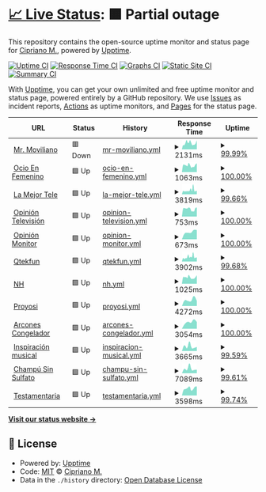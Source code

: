 # [📈 Live Status](https://qtekfun.github.io/upptime): <!--live status--> **🟧 Partial outage**

This repository contains the open-source uptime monitor and status page for [Cipriano M.](https://qtekfun.github.io/upptime), powered by [Upptime](https://github.com/upptime/upptime).

[![Uptime CI](https://github.com/qtekfun/upptime/workflows/Uptime%20CI/badge.svg)](https://github.com/qtekfun/upptime/actions?query=workflow%3A%22Uptime+CI%22)
[![Response Time CI](https://github.com/qtekfun/upptime/workflows/Response%20Time%20CI/badge.svg)](https://github.com/qtekfun/upptime/actions?query=workflow%3A%22Response+Time+CI%22)
[![Graphs CI](https://github.com/qtekfun/upptime/workflows/Graphs%20CI/badge.svg)](https://github.com/qtekfun/upptime/actions?query=workflow%3A%22Graphs+CI%22)
[![Static Site CI](https://github.com/qtekfun/upptime/workflows/Static%20Site%20CI/badge.svg)](https://github.com/qtekfun/upptime/actions?query=workflow%3A%22Static+Site+CI%22)
[![Summary CI](https://github.com/qtekfun/upptime/workflows/Summary%20CI/badge.svg)](https://github.com/qtekfun/upptime/actions?query=workflow%3A%22Summary+CI%22)

With [Upptime](https://upptime.js.org), you can get your own unlimited and free uptime monitor and status page, powered entirely by a GitHub repository. We use [Issues](https://github.com/qtekfun/upptime/issues) as incident reports, [Actions](https://github.com/qtekfun/upptime/actions) as uptime monitors, and [Pages](https://qtekfun.github.io/upptime) for the status page.

<!--start: status pages-->
<!-- This summary is generated by Upptime (https://github.com/upptime/upptime) -->
<!-- Do not edit this manually, your changes will be overwritten -->
<!-- prettier-ignore -->
| URL | Status | History | Response Time | Uptime |
| --- | ------ | ------- | ------------- | ------ |
| <img alt="" src="https://favicons.githubusercontent.com/mrmoviliano.com" height="13"> [Mr. Moviliano](https://mrmoviliano.com) | 🟥 Down | [mr-moviliano.yml](https://github.com/qtekfun/upptime/commits/HEAD/history/mr-moviliano.yml) | <details><summary><img alt="Response time graph" src="./graphs/mr-moviliano/response-time-week.png" height="20"> 2131ms</summary><br><a href="https://qtekfun.github.io/upptime/history/mr-moviliano"><img alt="Response time 2131" src="https://img.shields.io/endpoint?url=https%3A%2F%2Fraw.githubusercontent.com%2Fqtekfun%2Fupptime%2FHEAD%2Fapi%2Fmr-moviliano%2Fresponse-time.json"></a><br><a href="https://qtekfun.github.io/upptime/history/mr-moviliano"><img alt="24-hour response time 3096" src="https://img.shields.io/endpoint?url=https%3A%2F%2Fraw.githubusercontent.com%2Fqtekfun%2Fupptime%2FHEAD%2Fapi%2Fmr-moviliano%2Fresponse-time-day.json"></a><br><a href="https://qtekfun.github.io/upptime/history/mr-moviliano"><img alt="7-day response time 2131" src="https://img.shields.io/endpoint?url=https%3A%2F%2Fraw.githubusercontent.com%2Fqtekfun%2Fupptime%2FHEAD%2Fapi%2Fmr-moviliano%2Fresponse-time-week.json"></a><br><a href="https://qtekfun.github.io/upptime/history/mr-moviliano"><img alt="30-day response time 2131" src="https://img.shields.io/endpoint?url=https%3A%2F%2Fraw.githubusercontent.com%2Fqtekfun%2Fupptime%2FHEAD%2Fapi%2Fmr-moviliano%2Fresponse-time-month.json"></a><br><a href="https://qtekfun.github.io/upptime/history/mr-moviliano"><img alt="1-year response time 2131" src="https://img.shields.io/endpoint?url=https%3A%2F%2Fraw.githubusercontent.com%2Fqtekfun%2Fupptime%2FHEAD%2Fapi%2Fmr-moviliano%2Fresponse-time-year.json"></a></details> | <details><summary><a href="https://qtekfun.github.io/upptime/history/mr-moviliano">99.99%</a></summary><a href="https://qtekfun.github.io/upptime/history/mr-moviliano"><img alt="All-time uptime 99.99%" src="https://img.shields.io/endpoint?url=https%3A%2F%2Fraw.githubusercontent.com%2Fqtekfun%2Fupptime%2FHEAD%2Fapi%2Fmr-moviliano%2Fuptime.json"></a><br><a href="https://qtekfun.github.io/upptime/history/mr-moviliano"><img alt="24-hour uptime 99.97%" src="https://img.shields.io/endpoint?url=https%3A%2F%2Fraw.githubusercontent.com%2Fqtekfun%2Fupptime%2FHEAD%2Fapi%2Fmr-moviliano%2Fuptime-day.json"></a><br><a href="https://qtekfun.github.io/upptime/history/mr-moviliano"><img alt="7-day uptime 99.99%" src="https://img.shields.io/endpoint?url=https%3A%2F%2Fraw.githubusercontent.com%2Fqtekfun%2Fupptime%2FHEAD%2Fapi%2Fmr-moviliano%2Fuptime-week.json"></a><br><a href="https://qtekfun.github.io/upptime/history/mr-moviliano"><img alt="30-day uptime 99.99%" src="https://img.shields.io/endpoint?url=https%3A%2F%2Fraw.githubusercontent.com%2Fqtekfun%2Fupptime%2FHEAD%2Fapi%2Fmr-moviliano%2Fuptime-month.json"></a><br><a href="https://qtekfun.github.io/upptime/history/mr-moviliano"><img alt="1-year uptime 99.99%" src="https://img.shields.io/endpoint?url=https%3A%2F%2Fraw.githubusercontent.com%2Fqtekfun%2Fupptime%2FHEAD%2Fapi%2Fmr-moviliano%2Fuptime-year.json"></a></details>
| <img alt="" src="https://favicons.githubusercontent.com/www.ocioenfemenino.com" height="13"> [Ocio En Femenino](https://www.ocioenfemenino.com/) | 🟩 Up | [ocio-en-femenino.yml](https://github.com/qtekfun/upptime/commits/HEAD/history/ocio-en-femenino.yml) | <details><summary><img alt="Response time graph" src="./graphs/ocio-en-femenino/response-time-week.png" height="20"> 1063ms</summary><br><a href="https://qtekfun.github.io/upptime/history/ocio-en-femenino"><img alt="Response time 1063" src="https://img.shields.io/endpoint?url=https%3A%2F%2Fraw.githubusercontent.com%2Fqtekfun%2Fupptime%2FHEAD%2Fapi%2Focio-en-femenino%2Fresponse-time.json"></a><br><a href="https://qtekfun.github.io/upptime/history/ocio-en-femenino"><img alt="24-hour response time 1385" src="https://img.shields.io/endpoint?url=https%3A%2F%2Fraw.githubusercontent.com%2Fqtekfun%2Fupptime%2FHEAD%2Fapi%2Focio-en-femenino%2Fresponse-time-day.json"></a><br><a href="https://qtekfun.github.io/upptime/history/ocio-en-femenino"><img alt="7-day response time 1063" src="https://img.shields.io/endpoint?url=https%3A%2F%2Fraw.githubusercontent.com%2Fqtekfun%2Fupptime%2FHEAD%2Fapi%2Focio-en-femenino%2Fresponse-time-week.json"></a><br><a href="https://qtekfun.github.io/upptime/history/ocio-en-femenino"><img alt="30-day response time 1063" src="https://img.shields.io/endpoint?url=https%3A%2F%2Fraw.githubusercontent.com%2Fqtekfun%2Fupptime%2FHEAD%2Fapi%2Focio-en-femenino%2Fresponse-time-month.json"></a><br><a href="https://qtekfun.github.io/upptime/history/ocio-en-femenino"><img alt="1-year response time 1063" src="https://img.shields.io/endpoint?url=https%3A%2F%2Fraw.githubusercontent.com%2Fqtekfun%2Fupptime%2FHEAD%2Fapi%2Focio-en-femenino%2Fresponse-time-year.json"></a></details> | <details><summary><a href="https://qtekfun.github.io/upptime/history/ocio-en-femenino">100.00%</a></summary><a href="https://qtekfun.github.io/upptime/history/ocio-en-femenino"><img alt="All-time uptime 100.00%" src="https://img.shields.io/endpoint?url=https%3A%2F%2Fraw.githubusercontent.com%2Fqtekfun%2Fupptime%2FHEAD%2Fapi%2Focio-en-femenino%2Fuptime.json"></a><br><a href="https://qtekfun.github.io/upptime/history/ocio-en-femenino"><img alt="24-hour uptime 100.00%" src="https://img.shields.io/endpoint?url=https%3A%2F%2Fraw.githubusercontent.com%2Fqtekfun%2Fupptime%2FHEAD%2Fapi%2Focio-en-femenino%2Fuptime-day.json"></a><br><a href="https://qtekfun.github.io/upptime/history/ocio-en-femenino"><img alt="7-day uptime 100.00%" src="https://img.shields.io/endpoint?url=https%3A%2F%2Fraw.githubusercontent.com%2Fqtekfun%2Fupptime%2FHEAD%2Fapi%2Focio-en-femenino%2Fuptime-week.json"></a><br><a href="https://qtekfun.github.io/upptime/history/ocio-en-femenino"><img alt="30-day uptime 100.00%" src="https://img.shields.io/endpoint?url=https%3A%2F%2Fraw.githubusercontent.com%2Fqtekfun%2Fupptime%2FHEAD%2Fapi%2Focio-en-femenino%2Fuptime-month.json"></a><br><a href="https://qtekfun.github.io/upptime/history/ocio-en-femenino"><img alt="1-year uptime 100.00%" src="https://img.shields.io/endpoint?url=https%3A%2F%2Fraw.githubusercontent.com%2Fqtekfun%2Fupptime%2FHEAD%2Fapi%2Focio-en-femenino%2Fuptime-year.json"></a></details>
| <img alt="" src="https://favicons.githubusercontent.com/www.lamejortele.com" height="13"> [La Mejor Tele](https://www.lamejortele.com/) | 🟩 Up | [la-mejor-tele.yml](https://github.com/qtekfun/upptime/commits/HEAD/history/la-mejor-tele.yml) | <details><summary><img alt="Response time graph" src="./graphs/la-mejor-tele/response-time-week.png" height="20"> 3819ms</summary><br><a href="https://qtekfun.github.io/upptime/history/la-mejor-tele"><img alt="Response time 3819" src="https://img.shields.io/endpoint?url=https%3A%2F%2Fraw.githubusercontent.com%2Fqtekfun%2Fupptime%2FHEAD%2Fapi%2Fla-mejor-tele%2Fresponse-time.json"></a><br><a href="https://qtekfun.github.io/upptime/history/la-mejor-tele"><img alt="24-hour response time 3532" src="https://img.shields.io/endpoint?url=https%3A%2F%2Fraw.githubusercontent.com%2Fqtekfun%2Fupptime%2FHEAD%2Fapi%2Fla-mejor-tele%2Fresponse-time-day.json"></a><br><a href="https://qtekfun.github.io/upptime/history/la-mejor-tele"><img alt="7-day response time 3819" src="https://img.shields.io/endpoint?url=https%3A%2F%2Fraw.githubusercontent.com%2Fqtekfun%2Fupptime%2FHEAD%2Fapi%2Fla-mejor-tele%2Fresponse-time-week.json"></a><br><a href="https://qtekfun.github.io/upptime/history/la-mejor-tele"><img alt="30-day response time 3819" src="https://img.shields.io/endpoint?url=https%3A%2F%2Fraw.githubusercontent.com%2Fqtekfun%2Fupptime%2FHEAD%2Fapi%2Fla-mejor-tele%2Fresponse-time-month.json"></a><br><a href="https://qtekfun.github.io/upptime/history/la-mejor-tele"><img alt="1-year response time 3819" src="https://img.shields.io/endpoint?url=https%3A%2F%2Fraw.githubusercontent.com%2Fqtekfun%2Fupptime%2FHEAD%2Fapi%2Fla-mejor-tele%2Fresponse-time-year.json"></a></details> | <details><summary><a href="https://qtekfun.github.io/upptime/history/la-mejor-tele">99.66%</a></summary><a href="https://qtekfun.github.io/upptime/history/la-mejor-tele"><img alt="All-time uptime 99.66%" src="https://img.shields.io/endpoint?url=https%3A%2F%2Fraw.githubusercontent.com%2Fqtekfun%2Fupptime%2FHEAD%2Fapi%2Fla-mejor-tele%2Fuptime.json"></a><br><a href="https://qtekfun.github.io/upptime/history/la-mejor-tele"><img alt="24-hour uptime 100.00%" src="https://img.shields.io/endpoint?url=https%3A%2F%2Fraw.githubusercontent.com%2Fqtekfun%2Fupptime%2FHEAD%2Fapi%2Fla-mejor-tele%2Fuptime-day.json"></a><br><a href="https://qtekfun.github.io/upptime/history/la-mejor-tele"><img alt="7-day uptime 99.66%" src="https://img.shields.io/endpoint?url=https%3A%2F%2Fraw.githubusercontent.com%2Fqtekfun%2Fupptime%2FHEAD%2Fapi%2Fla-mejor-tele%2Fuptime-week.json"></a><br><a href="https://qtekfun.github.io/upptime/history/la-mejor-tele"><img alt="30-day uptime 99.66%" src="https://img.shields.io/endpoint?url=https%3A%2F%2Fraw.githubusercontent.com%2Fqtekfun%2Fupptime%2FHEAD%2Fapi%2Fla-mejor-tele%2Fuptime-month.json"></a><br><a href="https://qtekfun.github.io/upptime/history/la-mejor-tele"><img alt="1-year uptime 99.66%" src="https://img.shields.io/endpoint?url=https%3A%2F%2Fraw.githubusercontent.com%2Fqtekfun%2Fupptime%2FHEAD%2Fapi%2Fla-mejor-tele%2Fuptime-year.json"></a></details>
| <img alt="" src="https://favicons.githubusercontent.com/opiniontelevision.com" height="13"> [Opinión Televisión](https://opiniontelevision.com/) | 🟩 Up | [opinion-television.yml](https://github.com/qtekfun/upptime/commits/HEAD/history/opinion-television.yml) | <details><summary><img alt="Response time graph" src="./graphs/opinion-television/response-time-week.png" height="20"> 753ms</summary><br><a href="https://qtekfun.github.io/upptime/history/opinion-television"><img alt="Response time 753" src="https://img.shields.io/endpoint?url=https%3A%2F%2Fraw.githubusercontent.com%2Fqtekfun%2Fupptime%2FHEAD%2Fapi%2Fopinion-television%2Fresponse-time.json"></a><br><a href="https://qtekfun.github.io/upptime/history/opinion-television"><img alt="24-hour response time 902" src="https://img.shields.io/endpoint?url=https%3A%2F%2Fraw.githubusercontent.com%2Fqtekfun%2Fupptime%2FHEAD%2Fapi%2Fopinion-television%2Fresponse-time-day.json"></a><br><a href="https://qtekfun.github.io/upptime/history/opinion-television"><img alt="7-day response time 753" src="https://img.shields.io/endpoint?url=https%3A%2F%2Fraw.githubusercontent.com%2Fqtekfun%2Fupptime%2FHEAD%2Fapi%2Fopinion-television%2Fresponse-time-week.json"></a><br><a href="https://qtekfun.github.io/upptime/history/opinion-television"><img alt="30-day response time 753" src="https://img.shields.io/endpoint?url=https%3A%2F%2Fraw.githubusercontent.com%2Fqtekfun%2Fupptime%2FHEAD%2Fapi%2Fopinion-television%2Fresponse-time-month.json"></a><br><a href="https://qtekfun.github.io/upptime/history/opinion-television"><img alt="1-year response time 753" src="https://img.shields.io/endpoint?url=https%3A%2F%2Fraw.githubusercontent.com%2Fqtekfun%2Fupptime%2FHEAD%2Fapi%2Fopinion-television%2Fresponse-time-year.json"></a></details> | <details><summary><a href="https://qtekfun.github.io/upptime/history/opinion-television">100.00%</a></summary><a href="https://qtekfun.github.io/upptime/history/opinion-television"><img alt="All-time uptime 100.00%" src="https://img.shields.io/endpoint?url=https%3A%2F%2Fraw.githubusercontent.com%2Fqtekfun%2Fupptime%2FHEAD%2Fapi%2Fopinion-television%2Fuptime.json"></a><br><a href="https://qtekfun.github.io/upptime/history/opinion-television"><img alt="24-hour uptime 100.00%" src="https://img.shields.io/endpoint?url=https%3A%2F%2Fraw.githubusercontent.com%2Fqtekfun%2Fupptime%2FHEAD%2Fapi%2Fopinion-television%2Fuptime-day.json"></a><br><a href="https://qtekfun.github.io/upptime/history/opinion-television"><img alt="7-day uptime 100.00%" src="https://img.shields.io/endpoint?url=https%3A%2F%2Fraw.githubusercontent.com%2Fqtekfun%2Fupptime%2FHEAD%2Fapi%2Fopinion-television%2Fuptime-week.json"></a><br><a href="https://qtekfun.github.io/upptime/history/opinion-television"><img alt="30-day uptime 100.00%" src="https://img.shields.io/endpoint?url=https%3A%2F%2Fraw.githubusercontent.com%2Fqtekfun%2Fupptime%2FHEAD%2Fapi%2Fopinion-television%2Fuptime-month.json"></a><br><a href="https://qtekfun.github.io/upptime/history/opinion-television"><img alt="1-year uptime 100.00%" src="https://img.shields.io/endpoint?url=https%3A%2F%2Fraw.githubusercontent.com%2Fqtekfun%2Fupptime%2FHEAD%2Fapi%2Fopinion-television%2Fuptime-year.json"></a></details>
| <img alt="" src="https://favicons.githubusercontent.com/opinionmonitor.com" height="13"> [Opinión Monitor](https://opinionmonitor.com/) | 🟩 Up | [opinion-monitor.yml](https://github.com/qtekfun/upptime/commits/HEAD/history/opinion-monitor.yml) | <details><summary><img alt="Response time graph" src="./graphs/opinion-monitor/response-time-week.png" height="20"> 673ms</summary><br><a href="https://qtekfun.github.io/upptime/history/opinion-monitor"><img alt="Response time 673" src="https://img.shields.io/endpoint?url=https%3A%2F%2Fraw.githubusercontent.com%2Fqtekfun%2Fupptime%2FHEAD%2Fapi%2Fopinion-monitor%2Fresponse-time.json"></a><br><a href="https://qtekfun.github.io/upptime/history/opinion-monitor"><img alt="24-hour response time 836" src="https://img.shields.io/endpoint?url=https%3A%2F%2Fraw.githubusercontent.com%2Fqtekfun%2Fupptime%2FHEAD%2Fapi%2Fopinion-monitor%2Fresponse-time-day.json"></a><br><a href="https://qtekfun.github.io/upptime/history/opinion-monitor"><img alt="7-day response time 673" src="https://img.shields.io/endpoint?url=https%3A%2F%2Fraw.githubusercontent.com%2Fqtekfun%2Fupptime%2FHEAD%2Fapi%2Fopinion-monitor%2Fresponse-time-week.json"></a><br><a href="https://qtekfun.github.io/upptime/history/opinion-monitor"><img alt="30-day response time 673" src="https://img.shields.io/endpoint?url=https%3A%2F%2Fraw.githubusercontent.com%2Fqtekfun%2Fupptime%2FHEAD%2Fapi%2Fopinion-monitor%2Fresponse-time-month.json"></a><br><a href="https://qtekfun.github.io/upptime/history/opinion-monitor"><img alt="1-year response time 673" src="https://img.shields.io/endpoint?url=https%3A%2F%2Fraw.githubusercontent.com%2Fqtekfun%2Fupptime%2FHEAD%2Fapi%2Fopinion-monitor%2Fresponse-time-year.json"></a></details> | <details><summary><a href="https://qtekfun.github.io/upptime/history/opinion-monitor">100.00%</a></summary><a href="https://qtekfun.github.io/upptime/history/opinion-monitor"><img alt="All-time uptime 100.00%" src="https://img.shields.io/endpoint?url=https%3A%2F%2Fraw.githubusercontent.com%2Fqtekfun%2Fupptime%2FHEAD%2Fapi%2Fopinion-monitor%2Fuptime.json"></a><br><a href="https://qtekfun.github.io/upptime/history/opinion-monitor"><img alt="24-hour uptime 100.00%" src="https://img.shields.io/endpoint?url=https%3A%2F%2Fraw.githubusercontent.com%2Fqtekfun%2Fupptime%2FHEAD%2Fapi%2Fopinion-monitor%2Fuptime-day.json"></a><br><a href="https://qtekfun.github.io/upptime/history/opinion-monitor"><img alt="7-day uptime 100.00%" src="https://img.shields.io/endpoint?url=https%3A%2F%2Fraw.githubusercontent.com%2Fqtekfun%2Fupptime%2FHEAD%2Fapi%2Fopinion-monitor%2Fuptime-week.json"></a><br><a href="https://qtekfun.github.io/upptime/history/opinion-monitor"><img alt="30-day uptime 100.00%" src="https://img.shields.io/endpoint?url=https%3A%2F%2Fraw.githubusercontent.com%2Fqtekfun%2Fupptime%2FHEAD%2Fapi%2Fopinion-monitor%2Fuptime-month.json"></a><br><a href="https://qtekfun.github.io/upptime/history/opinion-monitor"><img alt="1-year uptime 100.00%" src="https://img.shields.io/endpoint?url=https%3A%2F%2Fraw.githubusercontent.com%2Fqtekfun%2Fupptime%2FHEAD%2Fapi%2Fopinion-monitor%2Fuptime-year.json"></a></details>
| <img alt="" src="https://favicons.githubusercontent.com/qtekfun.com" height="13"> [Qtekfun](https://qtekfun.com/) | 🟩 Up | [qtekfun.yml](https://github.com/qtekfun/upptime/commits/HEAD/history/qtekfun.yml) | <details><summary><img alt="Response time graph" src="./graphs/qtekfun/response-time-week.png" height="20"> 3902ms</summary><br><a href="https://qtekfun.github.io/upptime/history/qtekfun"><img alt="Response time 3902" src="https://img.shields.io/endpoint?url=https%3A%2F%2Fraw.githubusercontent.com%2Fqtekfun%2Fupptime%2FHEAD%2Fapi%2Fqtekfun%2Fresponse-time.json"></a><br><a href="https://qtekfun.github.io/upptime/history/qtekfun"><img alt="24-hour response time 3632" src="https://img.shields.io/endpoint?url=https%3A%2F%2Fraw.githubusercontent.com%2Fqtekfun%2Fupptime%2FHEAD%2Fapi%2Fqtekfun%2Fresponse-time-day.json"></a><br><a href="https://qtekfun.github.io/upptime/history/qtekfun"><img alt="7-day response time 3902" src="https://img.shields.io/endpoint?url=https%3A%2F%2Fraw.githubusercontent.com%2Fqtekfun%2Fupptime%2FHEAD%2Fapi%2Fqtekfun%2Fresponse-time-week.json"></a><br><a href="https://qtekfun.github.io/upptime/history/qtekfun"><img alt="30-day response time 3902" src="https://img.shields.io/endpoint?url=https%3A%2F%2Fraw.githubusercontent.com%2Fqtekfun%2Fupptime%2FHEAD%2Fapi%2Fqtekfun%2Fresponse-time-month.json"></a><br><a href="https://qtekfun.github.io/upptime/history/qtekfun"><img alt="1-year response time 3902" src="https://img.shields.io/endpoint?url=https%3A%2F%2Fraw.githubusercontent.com%2Fqtekfun%2Fupptime%2FHEAD%2Fapi%2Fqtekfun%2Fresponse-time-year.json"></a></details> | <details><summary><a href="https://qtekfun.github.io/upptime/history/qtekfun">99.68%</a></summary><a href="https://qtekfun.github.io/upptime/history/qtekfun"><img alt="All-time uptime 99.68%" src="https://img.shields.io/endpoint?url=https%3A%2F%2Fraw.githubusercontent.com%2Fqtekfun%2Fupptime%2FHEAD%2Fapi%2Fqtekfun%2Fuptime.json"></a><br><a href="https://qtekfun.github.io/upptime/history/qtekfun"><img alt="24-hour uptime 100.00%" src="https://img.shields.io/endpoint?url=https%3A%2F%2Fraw.githubusercontent.com%2Fqtekfun%2Fupptime%2FHEAD%2Fapi%2Fqtekfun%2Fuptime-day.json"></a><br><a href="https://qtekfun.github.io/upptime/history/qtekfun"><img alt="7-day uptime 99.68%" src="https://img.shields.io/endpoint?url=https%3A%2F%2Fraw.githubusercontent.com%2Fqtekfun%2Fupptime%2FHEAD%2Fapi%2Fqtekfun%2Fuptime-week.json"></a><br><a href="https://qtekfun.github.io/upptime/history/qtekfun"><img alt="30-day uptime 99.68%" src="https://img.shields.io/endpoint?url=https%3A%2F%2Fraw.githubusercontent.com%2Fqtekfun%2Fupptime%2FHEAD%2Fapi%2Fqtekfun%2Fuptime-month.json"></a><br><a href="https://qtekfun.github.io/upptime/history/qtekfun"><img alt="1-year uptime 99.68%" src="https://img.shields.io/endpoint?url=https%3A%2F%2Fraw.githubusercontent.com%2Fqtekfun%2Fupptime%2FHEAD%2Fapi%2Fqtekfun%2Fuptime-year.json"></a></details>
| <img alt="" src="https://favicons.githubusercontent.com/www.noeliahontoria.com" height="13"> [NH](https://www.noeliahontoria.com/) | 🟩 Up | [nh.yml](https://github.com/qtekfun/upptime/commits/HEAD/history/nh.yml) | <details><summary><img alt="Response time graph" src="./graphs/nh/response-time-week.png" height="20"> 1025ms</summary><br><a href="https://qtekfun.github.io/upptime/history/nh"><img alt="Response time 1025" src="https://img.shields.io/endpoint?url=https%3A%2F%2Fraw.githubusercontent.com%2Fqtekfun%2Fupptime%2FHEAD%2Fapi%2Fnh%2Fresponse-time.json"></a><br><a href="https://qtekfun.github.io/upptime/history/nh"><img alt="24-hour response time 1352" src="https://img.shields.io/endpoint?url=https%3A%2F%2Fraw.githubusercontent.com%2Fqtekfun%2Fupptime%2FHEAD%2Fapi%2Fnh%2Fresponse-time-day.json"></a><br><a href="https://qtekfun.github.io/upptime/history/nh"><img alt="7-day response time 1025" src="https://img.shields.io/endpoint?url=https%3A%2F%2Fraw.githubusercontent.com%2Fqtekfun%2Fupptime%2FHEAD%2Fapi%2Fnh%2Fresponse-time-week.json"></a><br><a href="https://qtekfun.github.io/upptime/history/nh"><img alt="30-day response time 1025" src="https://img.shields.io/endpoint?url=https%3A%2F%2Fraw.githubusercontent.com%2Fqtekfun%2Fupptime%2FHEAD%2Fapi%2Fnh%2Fresponse-time-month.json"></a><br><a href="https://qtekfun.github.io/upptime/history/nh"><img alt="1-year response time 1025" src="https://img.shields.io/endpoint?url=https%3A%2F%2Fraw.githubusercontent.com%2Fqtekfun%2Fupptime%2FHEAD%2Fapi%2Fnh%2Fresponse-time-year.json"></a></details> | <details><summary><a href="https://qtekfun.github.io/upptime/history/nh">100.00%</a></summary><a href="https://qtekfun.github.io/upptime/history/nh"><img alt="All-time uptime 100.00%" src="https://img.shields.io/endpoint?url=https%3A%2F%2Fraw.githubusercontent.com%2Fqtekfun%2Fupptime%2FHEAD%2Fapi%2Fnh%2Fuptime.json"></a><br><a href="https://qtekfun.github.io/upptime/history/nh"><img alt="24-hour uptime 100.00%" src="https://img.shields.io/endpoint?url=https%3A%2F%2Fraw.githubusercontent.com%2Fqtekfun%2Fupptime%2FHEAD%2Fapi%2Fnh%2Fuptime-day.json"></a><br><a href="https://qtekfun.github.io/upptime/history/nh"><img alt="7-day uptime 100.00%" src="https://img.shields.io/endpoint?url=https%3A%2F%2Fraw.githubusercontent.com%2Fqtekfun%2Fupptime%2FHEAD%2Fapi%2Fnh%2Fuptime-week.json"></a><br><a href="https://qtekfun.github.io/upptime/history/nh"><img alt="30-day uptime 100.00%" src="https://img.shields.io/endpoint?url=https%3A%2F%2Fraw.githubusercontent.com%2Fqtekfun%2Fupptime%2FHEAD%2Fapi%2Fnh%2Fuptime-month.json"></a><br><a href="https://qtekfun.github.io/upptime/history/nh"><img alt="1-year uptime 100.00%" src="https://img.shields.io/endpoint?url=https%3A%2F%2Fraw.githubusercontent.com%2Fqtekfun%2Fupptime%2FHEAD%2Fapi%2Fnh%2Fuptime-year.json"></a></details>
| <img alt="" src="https://favicons.githubusercontent.com/proyosi.com" height="13"> [Proyosi](https://proyosi.com/) | 🟩 Up | [proyosi.yml](https://github.com/qtekfun/upptime/commits/HEAD/history/proyosi.yml) | <details><summary><img alt="Response time graph" src="./graphs/proyosi/response-time-week.png" height="20"> 4272ms</summary><br><a href="https://qtekfun.github.io/upptime/history/proyosi"><img alt="Response time 4272" src="https://img.shields.io/endpoint?url=https%3A%2F%2Fraw.githubusercontent.com%2Fqtekfun%2Fupptime%2FHEAD%2Fapi%2Fproyosi%2Fresponse-time.json"></a><br><a href="https://qtekfun.github.io/upptime/history/proyosi"><img alt="24-hour response time 3616" src="https://img.shields.io/endpoint?url=https%3A%2F%2Fraw.githubusercontent.com%2Fqtekfun%2Fupptime%2FHEAD%2Fapi%2Fproyosi%2Fresponse-time-day.json"></a><br><a href="https://qtekfun.github.io/upptime/history/proyosi"><img alt="7-day response time 4272" src="https://img.shields.io/endpoint?url=https%3A%2F%2Fraw.githubusercontent.com%2Fqtekfun%2Fupptime%2FHEAD%2Fapi%2Fproyosi%2Fresponse-time-week.json"></a><br><a href="https://qtekfun.github.io/upptime/history/proyosi"><img alt="30-day response time 4272" src="https://img.shields.io/endpoint?url=https%3A%2F%2Fraw.githubusercontent.com%2Fqtekfun%2Fupptime%2FHEAD%2Fapi%2Fproyosi%2Fresponse-time-month.json"></a><br><a href="https://qtekfun.github.io/upptime/history/proyosi"><img alt="1-year response time 4272" src="https://img.shields.io/endpoint?url=https%3A%2F%2Fraw.githubusercontent.com%2Fqtekfun%2Fupptime%2FHEAD%2Fapi%2Fproyosi%2Fresponse-time-year.json"></a></details> | <details><summary><a href="https://qtekfun.github.io/upptime/history/proyosi">100.00%</a></summary><a href="https://qtekfun.github.io/upptime/history/proyosi"><img alt="All-time uptime 100.00%" src="https://img.shields.io/endpoint?url=https%3A%2F%2Fraw.githubusercontent.com%2Fqtekfun%2Fupptime%2FHEAD%2Fapi%2Fproyosi%2Fuptime.json"></a><br><a href="https://qtekfun.github.io/upptime/history/proyosi"><img alt="24-hour uptime 100.00%" src="https://img.shields.io/endpoint?url=https%3A%2F%2Fraw.githubusercontent.com%2Fqtekfun%2Fupptime%2FHEAD%2Fapi%2Fproyosi%2Fuptime-day.json"></a><br><a href="https://qtekfun.github.io/upptime/history/proyosi"><img alt="7-day uptime 100.00%" src="https://img.shields.io/endpoint?url=https%3A%2F%2Fraw.githubusercontent.com%2Fqtekfun%2Fupptime%2FHEAD%2Fapi%2Fproyosi%2Fuptime-week.json"></a><br><a href="https://qtekfun.github.io/upptime/history/proyosi"><img alt="30-day uptime 100.00%" src="https://img.shields.io/endpoint?url=https%3A%2F%2Fraw.githubusercontent.com%2Fqtekfun%2Fupptime%2FHEAD%2Fapi%2Fproyosi%2Fuptime-month.json"></a><br><a href="https://qtekfun.github.io/upptime/history/proyosi"><img alt="1-year uptime 100.00%" src="https://img.shields.io/endpoint?url=https%3A%2F%2Fraw.githubusercontent.com%2Fqtekfun%2Fupptime%2FHEAD%2Fapi%2Fproyosi%2Fuptime-year.json"></a></details>
| <img alt="" src="https://favicons.githubusercontent.com/arconescongelador.com" height="13"> [Arcones Congelador](https://arconescongelador.com/) | 🟩 Up | [arcones-congelador.yml](https://github.com/qtekfun/upptime/commits/HEAD/history/arcones-congelador.yml) | <details><summary><img alt="Response time graph" src="./graphs/arcones-congelador/response-time-week.png" height="20"> 3054ms</summary><br><a href="https://qtekfun.github.io/upptime/history/arcones-congelador"><img alt="Response time 3054" src="https://img.shields.io/endpoint?url=https%3A%2F%2Fraw.githubusercontent.com%2Fqtekfun%2Fupptime%2FHEAD%2Fapi%2Farcones-congelador%2Fresponse-time.json"></a><br><a href="https://qtekfun.github.io/upptime/history/arcones-congelador"><img alt="24-hour response time 3058" src="https://img.shields.io/endpoint?url=https%3A%2F%2Fraw.githubusercontent.com%2Fqtekfun%2Fupptime%2FHEAD%2Fapi%2Farcones-congelador%2Fresponse-time-day.json"></a><br><a href="https://qtekfun.github.io/upptime/history/arcones-congelador"><img alt="7-day response time 3054" src="https://img.shields.io/endpoint?url=https%3A%2F%2Fraw.githubusercontent.com%2Fqtekfun%2Fupptime%2FHEAD%2Fapi%2Farcones-congelador%2Fresponse-time-week.json"></a><br><a href="https://qtekfun.github.io/upptime/history/arcones-congelador"><img alt="30-day response time 3054" src="https://img.shields.io/endpoint?url=https%3A%2F%2Fraw.githubusercontent.com%2Fqtekfun%2Fupptime%2FHEAD%2Fapi%2Farcones-congelador%2Fresponse-time-month.json"></a><br><a href="https://qtekfun.github.io/upptime/history/arcones-congelador"><img alt="1-year response time 3054" src="https://img.shields.io/endpoint?url=https%3A%2F%2Fraw.githubusercontent.com%2Fqtekfun%2Fupptime%2FHEAD%2Fapi%2Farcones-congelador%2Fresponse-time-year.json"></a></details> | <details><summary><a href="https://qtekfun.github.io/upptime/history/arcones-congelador">100.00%</a></summary><a href="https://qtekfun.github.io/upptime/history/arcones-congelador"><img alt="All-time uptime 100.00%" src="https://img.shields.io/endpoint?url=https%3A%2F%2Fraw.githubusercontent.com%2Fqtekfun%2Fupptime%2FHEAD%2Fapi%2Farcones-congelador%2Fuptime.json"></a><br><a href="https://qtekfun.github.io/upptime/history/arcones-congelador"><img alt="24-hour uptime 100.00%" src="https://img.shields.io/endpoint?url=https%3A%2F%2Fraw.githubusercontent.com%2Fqtekfun%2Fupptime%2FHEAD%2Fapi%2Farcones-congelador%2Fuptime-day.json"></a><br><a href="https://qtekfun.github.io/upptime/history/arcones-congelador"><img alt="7-day uptime 100.00%" src="https://img.shields.io/endpoint?url=https%3A%2F%2Fraw.githubusercontent.com%2Fqtekfun%2Fupptime%2FHEAD%2Fapi%2Farcones-congelador%2Fuptime-week.json"></a><br><a href="https://qtekfun.github.io/upptime/history/arcones-congelador"><img alt="30-day uptime 100.00%" src="https://img.shields.io/endpoint?url=https%3A%2F%2Fraw.githubusercontent.com%2Fqtekfun%2Fupptime%2FHEAD%2Fapi%2Farcones-congelador%2Fuptime-month.json"></a><br><a href="https://qtekfun.github.io/upptime/history/arcones-congelador"><img alt="1-year uptime 100.00%" src="https://img.shields.io/endpoint?url=https%3A%2F%2Fraw.githubusercontent.com%2Fqtekfun%2Fupptime%2FHEAD%2Fapi%2Farcones-congelador%2Fuptime-year.json"></a></details>
| <img alt="" src="https://favicons.githubusercontent.com/inspiracionmusical.com" height="13"> [Inspiración musical](https://inspiracionmusical.com/) | 🟩 Up | [inspiracion-musical.yml](https://github.com/qtekfun/upptime/commits/HEAD/history/inspiracion-musical.yml) | <details><summary><img alt="Response time graph" src="./graphs/inspiracion-musical/response-time-week.png" height="20"> 3665ms</summary><br><a href="https://qtekfun.github.io/upptime/history/inspiracion-musical"><img alt="Response time 3665" src="https://img.shields.io/endpoint?url=https%3A%2F%2Fraw.githubusercontent.com%2Fqtekfun%2Fupptime%2FHEAD%2Fapi%2Finspiracion-musical%2Fresponse-time.json"></a><br><a href="https://qtekfun.github.io/upptime/history/inspiracion-musical"><img alt="24-hour response time 3243" src="https://img.shields.io/endpoint?url=https%3A%2F%2Fraw.githubusercontent.com%2Fqtekfun%2Fupptime%2FHEAD%2Fapi%2Finspiracion-musical%2Fresponse-time-day.json"></a><br><a href="https://qtekfun.github.io/upptime/history/inspiracion-musical"><img alt="7-day response time 3665" src="https://img.shields.io/endpoint?url=https%3A%2F%2Fraw.githubusercontent.com%2Fqtekfun%2Fupptime%2FHEAD%2Fapi%2Finspiracion-musical%2Fresponse-time-week.json"></a><br><a href="https://qtekfun.github.io/upptime/history/inspiracion-musical"><img alt="30-day response time 3665" src="https://img.shields.io/endpoint?url=https%3A%2F%2Fraw.githubusercontent.com%2Fqtekfun%2Fupptime%2FHEAD%2Fapi%2Finspiracion-musical%2Fresponse-time-month.json"></a><br><a href="https://qtekfun.github.io/upptime/history/inspiracion-musical"><img alt="1-year response time 3665" src="https://img.shields.io/endpoint?url=https%3A%2F%2Fraw.githubusercontent.com%2Fqtekfun%2Fupptime%2FHEAD%2Fapi%2Finspiracion-musical%2Fresponse-time-year.json"></a></details> | <details><summary><a href="https://qtekfun.github.io/upptime/history/inspiracion-musical">99.59%</a></summary><a href="https://qtekfun.github.io/upptime/history/inspiracion-musical"><img alt="All-time uptime 99.59%" src="https://img.shields.io/endpoint?url=https%3A%2F%2Fraw.githubusercontent.com%2Fqtekfun%2Fupptime%2FHEAD%2Fapi%2Finspiracion-musical%2Fuptime.json"></a><br><a href="https://qtekfun.github.io/upptime/history/inspiracion-musical"><img alt="24-hour uptime 100.00%" src="https://img.shields.io/endpoint?url=https%3A%2F%2Fraw.githubusercontent.com%2Fqtekfun%2Fupptime%2FHEAD%2Fapi%2Finspiracion-musical%2Fuptime-day.json"></a><br><a href="https://qtekfun.github.io/upptime/history/inspiracion-musical"><img alt="7-day uptime 99.59%" src="https://img.shields.io/endpoint?url=https%3A%2F%2Fraw.githubusercontent.com%2Fqtekfun%2Fupptime%2FHEAD%2Fapi%2Finspiracion-musical%2Fuptime-week.json"></a><br><a href="https://qtekfun.github.io/upptime/history/inspiracion-musical"><img alt="30-day uptime 99.59%" src="https://img.shields.io/endpoint?url=https%3A%2F%2Fraw.githubusercontent.com%2Fqtekfun%2Fupptime%2FHEAD%2Fapi%2Finspiracion-musical%2Fuptime-month.json"></a><br><a href="https://qtekfun.github.io/upptime/history/inspiracion-musical"><img alt="1-year uptime 99.59%" src="https://img.shields.io/endpoint?url=https%3A%2F%2Fraw.githubusercontent.com%2Fqtekfun%2Fupptime%2FHEAD%2Fapi%2Finspiracion-musical%2Fuptime-year.json"></a></details>
| <img alt="" src="https://favicons.githubusercontent.com/champusinsulfato.com" height="13"> [Champú Sin Sulfato](https://champusinsulfato.com/) | 🟩 Up | [champu-sin-sulfato.yml](https://github.com/qtekfun/upptime/commits/HEAD/history/champu-sin-sulfato.yml) | <details><summary><img alt="Response time graph" src="./graphs/champu-sin-sulfato/response-time-week.png" height="20"> 7089ms</summary><br><a href="https://qtekfun.github.io/upptime/history/champu-sin-sulfato"><img alt="Response time 7089" src="https://img.shields.io/endpoint?url=https%3A%2F%2Fraw.githubusercontent.com%2Fqtekfun%2Fupptime%2FHEAD%2Fapi%2Fchampu-sin-sulfato%2Fresponse-time.json"></a><br><a href="https://qtekfun.github.io/upptime/history/champu-sin-sulfato"><img alt="24-hour response time 5681" src="https://img.shields.io/endpoint?url=https%3A%2F%2Fraw.githubusercontent.com%2Fqtekfun%2Fupptime%2FHEAD%2Fapi%2Fchampu-sin-sulfato%2Fresponse-time-day.json"></a><br><a href="https://qtekfun.github.io/upptime/history/champu-sin-sulfato"><img alt="7-day response time 7089" src="https://img.shields.io/endpoint?url=https%3A%2F%2Fraw.githubusercontent.com%2Fqtekfun%2Fupptime%2FHEAD%2Fapi%2Fchampu-sin-sulfato%2Fresponse-time-week.json"></a><br><a href="https://qtekfun.github.io/upptime/history/champu-sin-sulfato"><img alt="30-day response time 7089" src="https://img.shields.io/endpoint?url=https%3A%2F%2Fraw.githubusercontent.com%2Fqtekfun%2Fupptime%2FHEAD%2Fapi%2Fchampu-sin-sulfato%2Fresponse-time-month.json"></a><br><a href="https://qtekfun.github.io/upptime/history/champu-sin-sulfato"><img alt="1-year response time 7089" src="https://img.shields.io/endpoint?url=https%3A%2F%2Fraw.githubusercontent.com%2Fqtekfun%2Fupptime%2FHEAD%2Fapi%2Fchampu-sin-sulfato%2Fresponse-time-year.json"></a></details> | <details><summary><a href="https://qtekfun.github.io/upptime/history/champu-sin-sulfato">99.61%</a></summary><a href="https://qtekfun.github.io/upptime/history/champu-sin-sulfato"><img alt="All-time uptime 99.61%" src="https://img.shields.io/endpoint?url=https%3A%2F%2Fraw.githubusercontent.com%2Fqtekfun%2Fupptime%2FHEAD%2Fapi%2Fchampu-sin-sulfato%2Fuptime.json"></a><br><a href="https://qtekfun.github.io/upptime/history/champu-sin-sulfato"><img alt="24-hour uptime 100.00%" src="https://img.shields.io/endpoint?url=https%3A%2F%2Fraw.githubusercontent.com%2Fqtekfun%2Fupptime%2FHEAD%2Fapi%2Fchampu-sin-sulfato%2Fuptime-day.json"></a><br><a href="https://qtekfun.github.io/upptime/history/champu-sin-sulfato"><img alt="7-day uptime 99.61%" src="https://img.shields.io/endpoint?url=https%3A%2F%2Fraw.githubusercontent.com%2Fqtekfun%2Fupptime%2FHEAD%2Fapi%2Fchampu-sin-sulfato%2Fuptime-week.json"></a><br><a href="https://qtekfun.github.io/upptime/history/champu-sin-sulfato"><img alt="30-day uptime 99.61%" src="https://img.shields.io/endpoint?url=https%3A%2F%2Fraw.githubusercontent.com%2Fqtekfun%2Fupptime%2FHEAD%2Fapi%2Fchampu-sin-sulfato%2Fuptime-month.json"></a><br><a href="https://qtekfun.github.io/upptime/history/champu-sin-sulfato"><img alt="1-year uptime 99.61%" src="https://img.shields.io/endpoint?url=https%3A%2F%2Fraw.githubusercontent.com%2Fqtekfun%2Fupptime%2FHEAD%2Fapi%2Fchampu-sin-sulfato%2Fuptime-year.json"></a></details>
| <img alt="" src="https://favicons.githubusercontent.com/testamentaria.com" height="13"> [Testamentaria](https://testamentaria.com) | 🟩 Up | [testamentaria.yml](https://github.com/qtekfun/upptime/commits/HEAD/history/testamentaria.yml) | <details><summary><img alt="Response time graph" src="./graphs/testamentaria/response-time-week.png" height="20"> 3598ms</summary><br><a href="https://qtekfun.github.io/upptime/history/testamentaria"><img alt="Response time 3598" src="https://img.shields.io/endpoint?url=https%3A%2F%2Fraw.githubusercontent.com%2Fqtekfun%2Fupptime%2FHEAD%2Fapi%2Ftestamentaria%2Fresponse-time.json"></a><br><a href="https://qtekfun.github.io/upptime/history/testamentaria"><img alt="24-hour response time 4747" src="https://img.shields.io/endpoint?url=https%3A%2F%2Fraw.githubusercontent.com%2Fqtekfun%2Fupptime%2FHEAD%2Fapi%2Ftestamentaria%2Fresponse-time-day.json"></a><br><a href="https://qtekfun.github.io/upptime/history/testamentaria"><img alt="7-day response time 3598" src="https://img.shields.io/endpoint?url=https%3A%2F%2Fraw.githubusercontent.com%2Fqtekfun%2Fupptime%2FHEAD%2Fapi%2Ftestamentaria%2Fresponse-time-week.json"></a><br><a href="https://qtekfun.github.io/upptime/history/testamentaria"><img alt="30-day response time 3598" src="https://img.shields.io/endpoint?url=https%3A%2F%2Fraw.githubusercontent.com%2Fqtekfun%2Fupptime%2FHEAD%2Fapi%2Ftestamentaria%2Fresponse-time-month.json"></a><br><a href="https://qtekfun.github.io/upptime/history/testamentaria"><img alt="1-year response time 3598" src="https://img.shields.io/endpoint?url=https%3A%2F%2Fraw.githubusercontent.com%2Fqtekfun%2Fupptime%2FHEAD%2Fapi%2Ftestamentaria%2Fresponse-time-year.json"></a></details> | <details><summary><a href="https://qtekfun.github.io/upptime/history/testamentaria">99.74%</a></summary><a href="https://qtekfun.github.io/upptime/history/testamentaria"><img alt="All-time uptime 99.74%" src="https://img.shields.io/endpoint?url=https%3A%2F%2Fraw.githubusercontent.com%2Fqtekfun%2Fupptime%2FHEAD%2Fapi%2Ftestamentaria%2Fuptime.json"></a><br><a href="https://qtekfun.github.io/upptime/history/testamentaria"><img alt="24-hour uptime 98.53%" src="https://img.shields.io/endpoint?url=https%3A%2F%2Fraw.githubusercontent.com%2Fqtekfun%2Fupptime%2FHEAD%2Fapi%2Ftestamentaria%2Fuptime-day.json"></a><br><a href="https://qtekfun.github.io/upptime/history/testamentaria"><img alt="7-day uptime 99.74%" src="https://img.shields.io/endpoint?url=https%3A%2F%2Fraw.githubusercontent.com%2Fqtekfun%2Fupptime%2FHEAD%2Fapi%2Ftestamentaria%2Fuptime-week.json"></a><br><a href="https://qtekfun.github.io/upptime/history/testamentaria"><img alt="30-day uptime 99.74%" src="https://img.shields.io/endpoint?url=https%3A%2F%2Fraw.githubusercontent.com%2Fqtekfun%2Fupptime%2FHEAD%2Fapi%2Ftestamentaria%2Fuptime-month.json"></a><br><a href="https://qtekfun.github.io/upptime/history/testamentaria"><img alt="1-year uptime 99.74%" src="https://img.shields.io/endpoint?url=https%3A%2F%2Fraw.githubusercontent.com%2Fqtekfun%2Fupptime%2FHEAD%2Fapi%2Ftestamentaria%2Fuptime-year.json"></a></details>

<!--end: status pages-->

[**Visit our status website →**](https://qtekfun.github.io/upptime)

## 📄 License

- Powered by: [Upptime](https://github.com/upptime/upptime)
- Code: [MIT](./LICENSE) © [Cipriano M.](https://qtekfun.github.io/upptime)
- Data in the `./history` directory: [Open Database License](https://opendatacommons.org/licenses/odbl/1-0/)
